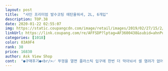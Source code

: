 ```yaml
---
layout: post 
title:  "샤인 프리미엄 발수코팅 에탄올워셔, 2L, 6개입" 
description: TOP.38 
date: 2020-01-22 02:55:07 
img: https://static.coupangcdn.com/image/retail/images/2019/02/27/15/2/755eb4e5-d497-4f8e-bbed-82e0eed1d98d.jpg 
linkUrl: https://link.coupang.com/re/AFFSDP?lptag=AF3600438&subid=ahnPublicAsk&pageKey=193528975&itemId=554067629&vendorItemId=4455832955&traceid=V0-113-deaae7fdf2ab3bc7 
categories: [1018] 
color: 03A9F4 
rank: 38 
price: 16830 
author: Ask View Shop 
cont:  "●구매후기●<br/>✅ 뚜껑을 열면 플라스틱 입구에 한번 더 막아놔서 셀 염려가 없어요.<br/><br/>✅ 색상은 연한 체리색이에요.<br/><br/>✅ 세차후에 발수코팅제를 뿌리고 젖은 타올로 닦아줄 필요가 없어요.<br/><br/>✅ 어는점도 <br/> -25도 이하라 겨울철 사용에도 좋은것 같아요.<br/><br/>✅ 제가 워셔액중 젤 따져보는게 향 부분 이에요.<br/><br/>가격대비 가성비 좋으네요<br/>그리고 용기도 짱짱한 편이라 넣을때 약한 암력에도 울컥거리지 않아 좋네요.<br/><br/>근데 이건 향이 그다지 강하지 않아요.<br/><br/>다 사용하면 재 구매 의사 있고 상당히 좋은 상품이라 추천드려봅니다.<br/><br/>다 쓸때까지 사용해야 하니 쓸때마다 머리가 아파오죠.<br/><br/>몇몇 워셔액은 플라스틱 재질이 얇아 살짝만 잡아도 워셔액이 차올라서<br/>뭐든 잘 닦이면 좋은거 아닐까요?<br/>발수력도 좋고 에탄올 냄새도 안나요 황소원샷 발수코팅 대형마트가서 사서 쓰다가 정비소에서 파란색 워셔액을 자꾸 서비스로 넣어주고 해서 그냥 파란거 쓰고는 했는데 발수가 안되서 찜찜했는데 이제품이 최고네요<br/>벌레자국이나 나무수액, 찌든 얼룩들도 잘 닦인다고 나와있는데<br/>비상용으로 구입은 2019년 10월 17일 했는데<br/>어제 세차해서 차가 깨끗한 상태라 이 부분은 패스합니다.<br/><br/>오픈할때부터 상당히 애를 먹었던 기억이 있는데 신경 안 쓰셔두 되요.<br/><br/>워셔액 몇번 뿌리면 발수 코팅이 되서 또르르 떨어지면서 잘 닦여요.<br/><br/>워셔액이 아무리 잘 닦이고 좋아봐야 향이 너무 강하면<br/>이제서야 사용해서 후기 남기게 되네요.<br/> (급하게 넣느라 상품 사진뿐임)<br/>품질 가격 배송 최고입니다<br/>한통 넣으면 딱 적당해요~<br/>향에 많이 민감한분만 아니라면 이 정도면 괜찮다 느껴지네요.<br/><br/>" 
---
```

